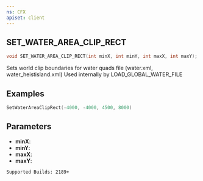 ```yaml
---
ns: CFX
apiset: client
---
```

## SET_WATER_AREA_CLIP_RECT

```c
void SET_WATER_AREA_CLIP_RECT(int minX, int minY, int maxX, int maxY);
```

Sets world clip boundaries for water quads file (water.xml, water_heistisland.xml)
Used internally by LOAD_GLOBAL_WATER_FILE

## Examples

```lua
SetWaterAreaClipRect(-4000, -4000, 4500, 8000)
```

## Parameters
* **minX**: 
* **minY**: 
* **maxX**: 
* **maxY**: 

```
Supported Builds: 2189+
```
